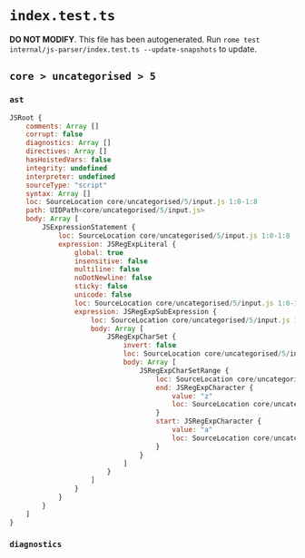 # `index.test.ts`

**DO NOT MODIFY**. This file has been autogenerated. Run `rome test internal/js-parser/index.test.ts --update-snapshots` to update.

## `core > uncategorised > 5`

### `ast`

```javascript
JSRoot {
	comments: Array []
	corrupt: false
	diagnostics: Array []
	directives: Array []
	hasHoistedVars: false
	integrity: undefined
	interpreter: undefined
	sourceType: "script"
	syntax: Array []
	loc: SourceLocation core/uncategorised/5/input.js 1:0-1:8
	path: UIDPath<core/uncategorised/5/input.js>
	body: Array [
		JSExpressionStatement {
			loc: SourceLocation core/uncategorised/5/input.js 1:0-1:8
			expression: JSRegExpLiteral {
				global: true
				insensitive: false
				multiline: false
				noDotNewline: false
				sticky: false
				unicode: false
				loc: SourceLocation core/uncategorised/5/input.js 1:0-1:8
				expression: JSRegExpSubExpression {
					loc: SourceLocation core/uncategorised/5/input.js 1:1-1:5
					body: Array [
						JSRegExpCharSet {
							invert: false
							loc: SourceLocation core/uncategorised/5/input.js 1:1-1:5
							body: Array [
								JSRegExpCharSetRange {
									loc: SourceLocation core/uncategorised/5/input.js 1:2-1:5
									end: JSRegExpCharacter {
										value: "z"
										loc: SourceLocation core/uncategorised/5/input.js 1:4-1:5
									}
									start: JSRegExpCharacter {
										value: "a"
										loc: SourceLocation core/uncategorised/5/input.js 1:2-1:3
									}
								}
							]
						}
					]
				}
			}
		}
	]
}
```

### `diagnostics`

```

```
